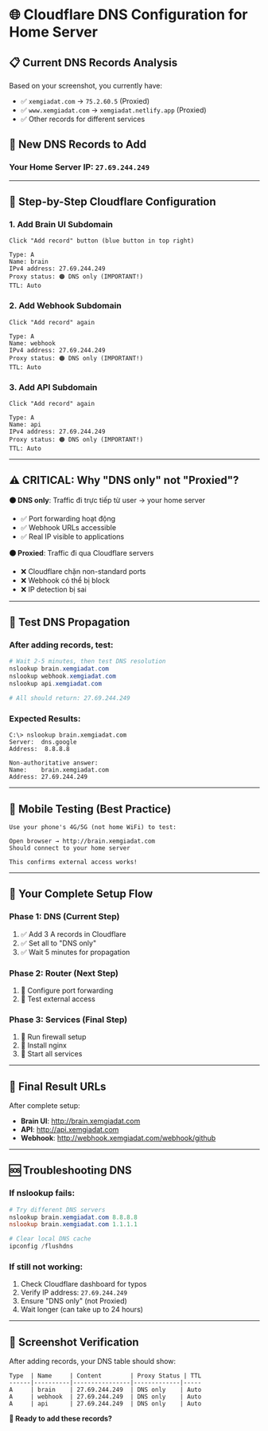 # 🌐 Cloudflare DNS Configuration for Home Server

## 📋 Current DNS Records Analysis
Based on your screenshot, you currently have:
- ✅ `xemgiadat.com` → `75.2.60.5` (Proxied)
- ✅ `www.xemgiadat.com` → `xemgiadat.netlify.app` (Proxied)
- ✅ Other records for different services

## 🎯 **New DNS Records to Add**

### **Your Home Server IP**: `27.69.244.249`

---

## 🔧 **Step-by-Step Cloudflare Configuration**

### **1. Add Brain UI Subdomain**
```
Click "Add record" button (blue button in top right)

Type: A
Name: brain
IPv4 address: 27.69.244.249
Proxy status: 🟠 DNS only (IMPORTANT!)
TTL: Auto
```

### **2. Add Webhook Subdomain**
```
Click "Add record" again

Type: A  
Name: webhook
IPv4 address: 27.69.244.249
Proxy status: 🟠 DNS only (IMPORTANT!)
TTL: Auto
```

### **3. Add API Subdomain**
```
Click "Add record" again

Type: A
Name: api
IPv4 address: 27.69.244.249  
Proxy status: 🟠 DNS only (IMPORTANT!)
TTL: Auto
```

---

## ⚠️ **CRITICAL: Why "DNS only" not "Proxied"?**

**🟠 DNS only**: Traffic đi trực tiếp từ user → your home server
- ✅ Port forwarding hoạt động
- ✅ Webhook URLs accessible
- ✅ Real IP visible to applications

**🟠 Proxied**: Traffic đi qua Cloudflare servers
- ❌ Cloudflare chặn non-standard ports
- ❌ Webhook có thể bị block
- ❌ IP detection bị sai

---

## 🧪 **Test DNS Propagation**

### **After adding records, test:**
```powershell
# Wait 2-5 minutes, then test DNS resolution
nslookup brain.xemgiadat.com
nslookup webhook.xemgiadat.com  
nslookup api.xemgiadat.com

# All should return: 27.69.244.249
```

### **Expected Results:**
```
C:\> nslookup brain.xemgiadat.com
Server:  dns.google
Address:  8.8.8.8

Non-authoritative answer:
Name:    brain.xemgiadat.com
Address: 27.69.244.249
```

---

## 📱 **Mobile Testing (Best Practice)**
```
Use your phone's 4G/5G (not home WiFi) to test:

Open browser → http://brain.xemgiadat.com
Should connect to your home server

This confirms external access works!
```

---

## 🔄 **Your Complete Setup Flow**

### **Phase 1: DNS (Current Step)**
1. ✅ Add 3 A records in Cloudflare
2. ✅ Set all to "DNS only"  
3. ✅ Wait 5 minutes for propagation

### **Phase 2: Router (Next Step)**
1. 🔄 Configure port forwarding
2. 🔄 Test external access

### **Phase 3: Services (Final Step)**  
1. 🔄 Run firewall setup
2. 🔄 Install nginx
3. 🔄 Start all services

---

## 🎯 **Final Result URLs**

After complete setup:
- **Brain UI**: http://brain.xemgiadat.com
- **API**: http://api.xemgiadat.com  
- **Webhook**: http://webhook.xemgiadat.com/webhook/github

---

## 🆘 **Troubleshooting DNS**

### **If nslookup fails:**
```powershell
# Try different DNS servers
nslookup brain.xemgiadat.com 8.8.8.8
nslookup brain.xemgiadat.com 1.1.1.1

# Clear local DNS cache
ipconfig /flushdns
```

### **If still not working:**
1. Check Cloudflare dashboard for typos
2. Verify IP address: `27.69.244.249`
3. Ensure "DNS only" (not Proxied)
4. Wait longer (can take up to 24 hours)

---

## 📸 **Screenshot Verification**

After adding records, your DNS table should show:
```
Type  | Name     | Content        | Proxy Status | TTL
------|----------|----------------|-------------|-----
A     | brain    | 27.69.244.249  | DNS only    | Auto
A     | webhook  | 27.69.244.249  | DNS only    | Auto  
A     | api      | 27.69.244.249  | DNS only    | Auto
```

**🎉 Ready to add these records?**